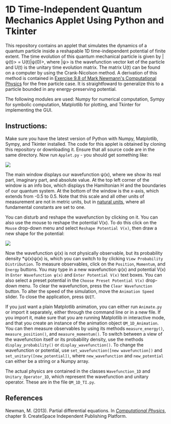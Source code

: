 

# 1D Time-Independent Quantum Mechanics Applet Using Python and Tkinter

This repository contains an applet that simulates the dynamics of a quantum particle inside a reshapable 1D time-independent potential of finite extent. The time evolution of this quantum mechanical particle is given by
|&psi;(t)> = U(t)|&psi;(0)>,
where |&psi;> is the wavefunction vector ket of the particle and U(t) is the unitary time evolution matrix. The matrix U(t) can be found on a computer by using the Crank-Nicolson method. A derivation of this method is contained in [Exercise 9.8 of Mark Newmann's Computational Physics](http://www-personal.umich.edu/~mejn/cp/exercises.html) for the free particle case. It is straightfoward to generalize this to a particle bounded in any energy-preserving potential.

The following modules are used: Numpy for numerical computation, Sympy for symbolic computation, Matplotlib for plotting, and Tkinter for implementing the GUI.

## Instructions:

Make sure you have the latest version of Python with Numpy, Matplotlib, Sympy, and Tkinter installed. The code for this applet is obtained by cloning this repository or downloading it. Ensure that all source code are in the same directory. Now run `Applet.py` - you should get something like:

<img src="https://raw.githubusercontent.com/marl0ny/1D-Time-Independent-Quantum-Mechanics-Applet-Using-Python-and-Tkinter/master/Images/Coherent State SHO 2.gif" />


The main window displays our wavefunction &psi;(x), where we show its real part, imaginary part, and absolute value. At the top left corner of the window is an info box, which displays the Hamiltonian H and the boundaries of our quantum system. At the bottom of the window is the x-axis, which extends from -0.5 to 0.5. Note that this scale and all other units of measurement are not in metric units, but in [natural units](https://en.wikipedia.org/wiki/Natural_units), where all fundamental constants are set to one.

You can disturb and reshape the wavefunction by clicking on it. You can also use the mouse to reshape the potential V(x). To do this click on the `Mouse` drop-down menu and select `Reshape Potential V(x)`, then draw a new shape for the potential:

<img src="https://raw.githubusercontent.com/marl0ny/1D-Time-Independent-Quantum-Mechanics-Applet-Using-Python-and-Tkinter/master/Images/demo.gif" />

Now the wavefunction &psi;(x) is not physically observable, but its probability density \*&psi;(x)&psi;(x) is, which you can switch to by clicking `View Probability Distribution`. To measure observables, click on the `Position`, `Momentum`, and `Energy` buttons. You may type in a new wavefunction &psi;(x) and potential V(x) in `Enter Wavefunction ψ(x)` and `Enter Potential V(x)` text boxes. You can also select a preset potential in the `Choose Preset Potential V(x)` drop-down menu. To clear the wavefunction, press the `Clear Wavefunction` button. To alter the speed of the simulation, move the `Animation Speed` slider. To close the application, press `QUIT`.

If you just want a plain Matplotlib animation, you can either run `Animate.py` or import it separately, either through the command line or in a new file. If you import it, make sure that you are running Matplotlib in interactive mode, and that you create an instance of the animation object `QM_1D_Animation`. You can then measure observables by using its methods `measure_energy()`, `measure_position()`, and `measure_momentum()`. To switch between a view of the wavefunction itself or its probability density, use the methods `display_probability()` or `display_wavefunction()`. To change the wavefunction or potential, use `set_wavefunction([new wavefunction])` and `set_unitary([new_potential])`, where `new_wavefunction` and `new_potential` can either be a string or a Numpy array.

The actual physics are contained in the classes `Wavefunction_1D` and `Unitary_Operator_1D`, which represent the wavefunction and unitary operator. These are in the file `QM_1D_TI.py`.

## References

Newman, M. (2013). Partial differential equations. In <em>[Computational Physics](http://www-personal.umich.edu/~mejn/cp/)</em>, chapter 9. CreateSpace Independent Publishing Platform.

